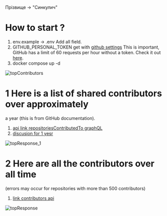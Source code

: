 Прізвище -> "Синкулич"

# How to start ?
1. env.example -> .env Add all field.
2. GITHUB_PERSONAL_TOKEN get with [github settings](https://github.com/settings/tokens?type=beta)
   This is important, GitHub has a limit of 60 requests per hour without a token. Check it out [here](https://docs.github.com/en/rest/using-the-rest-api/rate-limits-for-the-rest-api?apiVersion=2022-11-28#primary-rate-limit-for-authenticated-users).
3. docker compose up -d

![topContributors](https://github.com/Sega-128/topContributor/assets/52979646/9e75a672-2c38-4ffd-8914-a32da3698fd9)

# 1  Here is a list of shared contributors over approximately 
a year (this is from GitHub documentation).
1. [ api link repositoriesContributedTo graphQL](https://docs.github.com/en/graphql/reference/objects#repositoryconnection)
2. [discusion for 1 yesr](https://github.com/orgs/community/discussions/24350)

![topResponse_1](https://github.com/Sega-128/topContributor/assets/52979646/d9b60767-d332-434a-b2b2-ade09853d80a)

# 2 Here are all the contributors over all time 
(errors may occur for repositories with more than 500 contributors)
1. [link contributors api ](https://docs.github.com/en/rest/repos/repos?apiVersion=2022-11-28#list-repository-contributors)
   
![topResponse](https://github.com/Sega-128/topContributor/assets/52979646/7a2f4a61-f365-4d49-bc14-2688f7063b47)

